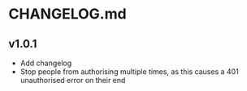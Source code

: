 # CHANGELOG.md

## v1.0.1
- Add changelog
- Stop people from authorising multiple times, as this causes a 401 unauthorised error on their end
